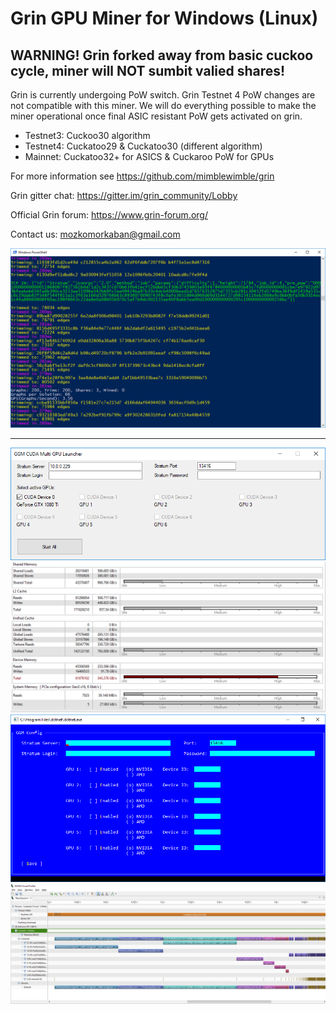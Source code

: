# Grin GPU Miner for Windows (Linux)

## WARNING! Grin forked away from basic cuckoo cycle, miner will NOT sumbit valied shares!

Grin is currently undergoing PoW switch. Grin Testnet 4 PoW changes are not compatible with this miner. We will do everything possible to make the miner operational once final ASIC resistant PoW gets activated on grin.

 * Testnet3: Cuckoo30 algorithm
 * Testnet4: Cuckatoo29 & Cuckatoo30 (different algorithm)
 * Mainnet: Cuckatoo32+ for ASICS & Cuckaroo PoW for GPUs

For more information see https://github.com/mimblewimble/grin

Grin gitter chat: https://gitter.im/grin_community/Lobby

Official Grin forum: https://www.grin-forum.org/

Contact us: mozkomorkaban@gmail.com

![Screen](/img/cuda.png)

--------------------

![Screen](/img/cuda_gui.png)
![Screen](/img/mem.png)
![Screen](/img/ocl.png)
![Screen](/img/profile.png)

